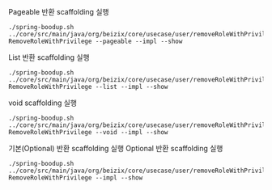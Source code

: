 
Pageable 반환 scaffolding 실행
```shell
./spring-boodup.sh ../core/src/main/java/org/beizix/core/usecase/user/removeRoleWithPrivilege RemoveRoleWithPrivilege --pageable --impl --show
```

List 반환 scaffolding 실행
```shell
./spring-boodup.sh ../core/src/main/java/org/beizix/core/usecase/user/removeRoleWithPrivilege RemoveRoleWithPrivilege --list --impl --show
```

void scaffolding 실행
```shell
./spring-boodup.sh ../core/src/main/java/org/beizix/core/usecase/user/removeRoleWithPrivilege RemoveRoleWithPrivilege --void --impl --show
```

기본(Optional) 반환 scaffolding 실행
Optional 반환 scaffolding 실행
```shell
./spring-boodup.sh ../core/src/main/java/org/beizix/core/usecase/user/removeRoleWithPrivilege RemoveRoleWithPrivilege --impl --show
```